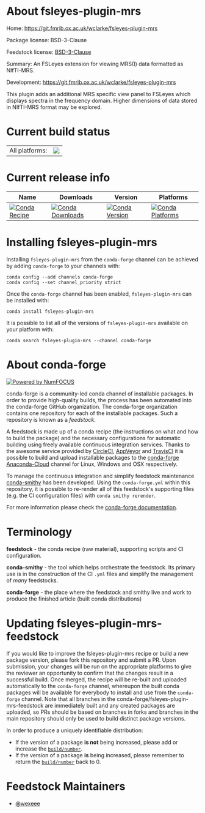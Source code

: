 About fsleyes-plugin-mrs
========================

Home: https://git.fmrib.ox.ac.uk/wclarke/fsleyes-plugin-mrs

Package license: BSD-3-Clause

Feedstock license: [BSD-3-Clause](https://github.com/conda-forge/fsleyes-plugin-mrs-feedstock/blob/master/LICENSE.txt)

Summary: An FSLeyes extension for viewing MRS(I) data formatted as NIfTI-MRS.

Development: https://git.fmrib.ox.ac.uk/wclarke/fsleyes-plugin-mrs

This plugin adds an additional MRS specific view panel to FSLeyes which displays spectra in the frequency domain. Higher dimensions of data stored in NIfTI-MRS format may be explored.


Current build status
====================


<table><tr><td>All platforms:</td>
    <td>
      <a href="https://dev.azure.com/conda-forge/feedstock-builds/_build/latest?definitionId=13336&branchName=master">
        <img src="https://dev.azure.com/conda-forge/feedstock-builds/_apis/build/status/fsleyes-plugin-mrs-feedstock?branchName=master">
      </a>
    </td>
  </tr>
</table>

Current release info
====================

| Name | Downloads | Version | Platforms |
| --- | --- | --- | --- |
| [![Conda Recipe](https://img.shields.io/badge/recipe-fsleyes--plugin--mrs-green.svg)](https://anaconda.org/conda-forge/fsleyes-plugin-mrs) | [![Conda Downloads](https://img.shields.io/conda/dn/conda-forge/fsleyes-plugin-mrs.svg)](https://anaconda.org/conda-forge/fsleyes-plugin-mrs) | [![Conda Version](https://img.shields.io/conda/vn/conda-forge/fsleyes-plugin-mrs.svg)](https://anaconda.org/conda-forge/fsleyes-plugin-mrs) | [![Conda Platforms](https://img.shields.io/conda/pn/conda-forge/fsleyes-plugin-mrs.svg)](https://anaconda.org/conda-forge/fsleyes-plugin-mrs) |

Installing fsleyes-plugin-mrs
=============================

Installing `fsleyes-plugin-mrs` from the `conda-forge` channel can be achieved by adding `conda-forge` to your channels with:

```
conda config --add channels conda-forge
conda config --set channel_priority strict
```

Once the `conda-forge` channel has been enabled, `fsleyes-plugin-mrs` can be installed with:

```
conda install fsleyes-plugin-mrs
```

It is possible to list all of the versions of `fsleyes-plugin-mrs` available on your platform with:

```
conda search fsleyes-plugin-mrs --channel conda-forge
```


About conda-forge
=================

[![Powered by NumFOCUS](https://img.shields.io/badge/powered%20by-NumFOCUS-orange.svg?style=flat&colorA=E1523D&colorB=007D8A)](http://numfocus.org)

conda-forge is a community-led conda channel of installable packages.
In order to provide high-quality builds, the process has been automated into the
conda-forge GitHub organization. The conda-forge organization contains one repository
for each of the installable packages. Such a repository is known as a *feedstock*.

A feedstock is made up of a conda recipe (the instructions on what and how to build
the package) and the necessary configurations for automatic building using freely
available continuous integration services. Thanks to the awesome service provided by
[CircleCI](https://circleci.com/), [AppVeyor](https://www.appveyor.com/)
and [TravisCI](https://travis-ci.com/) it is possible to build and upload installable
packages to the [conda-forge](https://anaconda.org/conda-forge)
[Anaconda-Cloud](https://anaconda.org/) channel for Linux, Windows and OSX respectively.

To manage the continuous integration and simplify feedstock maintenance
[conda-smithy](https://github.com/conda-forge/conda-smithy) has been developed.
Using the ``conda-forge.yml`` within this repository, it is possible to re-render all of
this feedstock's supporting files (e.g. the CI configuration files) with ``conda smithy rerender``.

For more information please check the [conda-forge documentation](https://conda-forge.org/docs/).

Terminology
===========

**feedstock** - the conda recipe (raw material), supporting scripts and CI configuration.

**conda-smithy** - the tool which helps orchestrate the feedstock.
                   Its primary use is in the construction of the CI ``.yml`` files
                   and simplify the management of *many* feedstocks.

**conda-forge** - the place where the feedstock and smithy live and work to
                  produce the finished article (built conda distributions)


Updating fsleyes-plugin-mrs-feedstock
=====================================

If you would like to improve the fsleyes-plugin-mrs recipe or build a new
package version, please fork this repository and submit a PR. Upon submission,
your changes will be run on the appropriate platforms to give the reviewer an
opportunity to confirm that the changes result in a successful build. Once
merged, the recipe will be re-built and uploaded automatically to the
`conda-forge` channel, whereupon the built conda packages will be available for
everybody to install and use from the `conda-forge` channel.
Note that all branches in the conda-forge/fsleyes-plugin-mrs-feedstock are
immediately built and any created packages are uploaded, so PRs should be based
on branches in forks and branches in the main repository should only be used to
build distinct package versions.

In order to produce a uniquely identifiable distribution:
 * If the version of a package **is not** being increased, please add or increase
   the [``build/number``](https://docs.conda.io/projects/conda-build/en/latest/resources/define-metadata.html#build-number-and-string).
 * If the version of a package **is** being increased, please remember to return
   the [``build/number``](https://docs.conda.io/projects/conda-build/en/latest/resources/define-metadata.html#build-number-and-string)
   back to 0.

Feedstock Maintainers
=====================

* [@wexeee](https://github.com/wexeee/)

